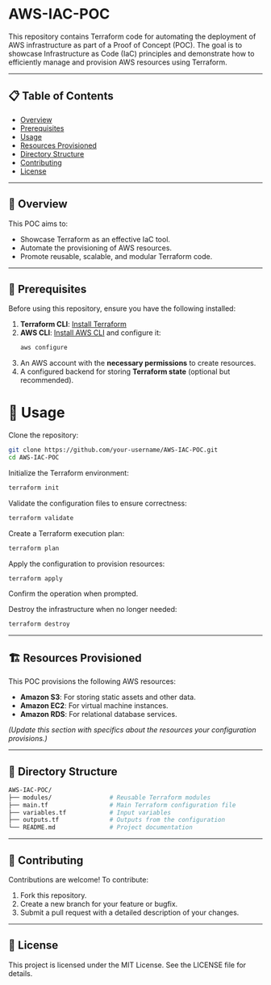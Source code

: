 # AWS-IAC-POC

This repository contains Terraform code for automating the deployment of AWS infrastructure as part of a Proof of Concept (POC). The goal is to showcase Infrastructure as Code (IaC) principles and demonstrate how to efficiently manage and provision AWS resources using Terraform.

---

## 📋 Table of Contents

- [Overview](#overview)
- [Prerequisites](#prerequisites)
- [Usage](#usage)
- [Resources Provisioned](#resources-provisioned)
- [Directory Structure](#directory-structure)
- [Contributing](#contributing)
- [License](#license)

---

## 📖 Overview

This POC aims to:
- Showcase Terraform as an effective IaC tool.
- Automate the provisioning of AWS resources.
- Promote reusable, scalable, and modular Terraform code.

---

## 🔧 Prerequisites

Before using this repository, ensure you have the following installed:
1. **Terraform CLI**: [Install Terraform](https://developer.hashicorp.com/terraform/tutorials/aws-get-started/install-cli)
2. **AWS CLI**: [Install AWS CLI](https://aws.amazon.com/cli/) and configure it:
   ```bash
   aws configure
3. An AWS account with the **necessary permissions** to create resources.
4. A configured backend for storing **Terraform state** (optional but recommended).

# 🚀 Usage

Clone the repository:

```bash
git clone https://github.com/your-username/AWS-IAC-POC.git
cd AWS-IAC-POC
```

Initialize the Terraform environment:

```bash
terraform init
```

Validate the configuration files to ensure correctness:

```bash
terraform validate
```

Create a Terraform execution plan:

```bash
terraform plan
```

Apply the configuration to provision resources:

```bash
terraform apply
```

Confirm the operation when prompted.

Destroy the infrastructure when no longer needed:

```bash
terraform destroy
```

---

## 🏗️ Resources Provisioned

This POC provisions the following AWS resources:

- **Amazon S3**: For storing static assets and other data.
- **Amazon EC2**: For virtual machine instances.
- **Amazon RDS**: For relational database services.

*(Update this section with specifics about the resources your configuration provisions.)*

---

## 📂 Directory Structure

```bash
AWS-IAC-POC/
├── modules/                # Reusable Terraform modules
├── main.tf                 # Main Terraform configuration file
├── variables.tf            # Input variables
├── outputs.tf              # Outputs from the configuration
└── README.md               # Project documentation
```

---

## 🤝 Contributing

Contributions are welcome! To contribute:

1. Fork this repository.
2. Create a new branch for your feature or bugfix.
3. Submit a pull request with a detailed description of your changes.

---

## 📜 License

This project is licensed under the MIT License. See the LICENSE file for details.
